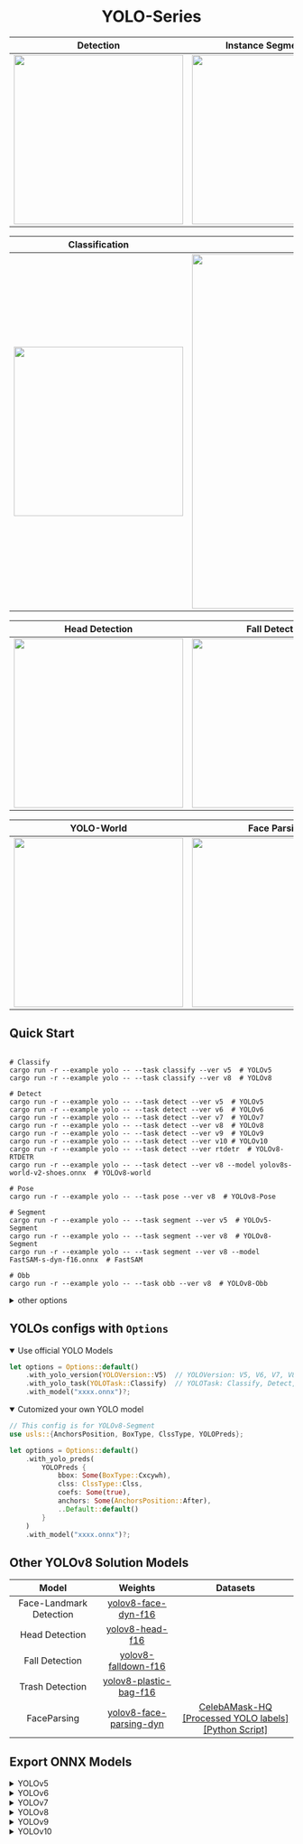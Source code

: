 <h1 align='center'>YOLO-Series</h1>


|      Detection     |    Instance Segmentation   |   Pose     | 
| :---------------: | :------------------------: |:---------------: |
| <img src='https://github.com/jamjamjon/assets/releases/download/yolo/demo-det.png'  width="300px">  | <img src='https://github.com/jamjamjon/assets/releases/download/yolo/demo-seg.png'  width="300px"> |<img src='https://github.com/jamjamjon/assets/releases/download/yolo/demo-pose.png'  width="300px">  | 

|    Classification   |    Obb   |
| :------------------------: |:------------------------: |
|<img src='https://github.com/jamjamjon/assets/releases/download/yolo/demo-cls.png'  width="300px"> |<img src='https://github.com/jamjamjon/assets/releases/download/yolo/demo-obb-2.png'  width="628px">

|    Head Detection   |    Fall Detection   | Trash Detection   |
| :------------------------: |:------------------------: |:------------------------: |
|<img src='https://github.com/jamjamjon/assets/releases/download/yolo/demo-head.png'  width="300px"> |<img src='https://github.com/jamjamjon/assets/releases/download/yolo/demo-falldown.png'  width="300px">|<img src='https://github.com/jamjamjon/assets/releases/download/yolo/demo-trash.png'  width="300px">

|    YOLO-World   |    Face Parsing   | FastSAM   |
| :------------------------: |:------------------------: |:------------------------: |
|<img src='https://github.com/jamjamjon/assets/releases/download/yolo/demo-yolov8-world.png'  width="300px"> |<img src='https://github.com/jamjamjon/assets/releases/download/yolo/demo-face-parsing.png'  width="300px">|<img src='https://github.com/jamjamjon/assets/releases/download/yolo/demo-fastsam.png'  width="300px">





## Quick Start
```Shell

# Classify
cargo run -r --example yolo -- --task classify --ver v5  # YOLOv5 
cargo run -r --example yolo -- --task classify --ver v8  # YOLOv8 

# Detect
cargo run -r --example yolo -- --task detect --ver v5  # YOLOv5 
cargo run -r --example yolo -- --task detect --ver v6  # YOLOv6
cargo run -r --example yolo -- --task detect --ver v7  # YOLOv7
cargo run -r --example yolo -- --task detect --ver v8  # YOLOv8
cargo run -r --example yolo -- --task detect --ver v9  # YOLOv9
cargo run -r --example yolo -- --task detect --ver v10 # YOLOv10
cargo run -r --example yolo -- --task detect --ver rtdetr  # YOLOv8-RTDETR
cargo run -r --example yolo -- --task detect --ver v8 --model yolov8s-world-v2-shoes.onnx  # YOLOv8-world

# Pose
cargo run -r --example yolo -- --task pose --ver v8  # YOLOv8-Pose

# Segment
cargo run -r --example yolo -- --task segment --ver v5  # YOLOv5-Segment
cargo run -r --example yolo -- --task segment --ver v8  # YOLOv8-Segment
cargo run -r --example yolo -- --task segment --ver v8 --model FastSAM-s-dyn-f16.onnx  # FastSAM

# Obb
cargo run -r --example yolo -- --task obb --ver v8  # YOLOv8-Obb
```

<details close>
<summary>other options</summary>

`--source` to specify the input images  
`--model` to specify the ONNX model  
`--width --height` to specify the input resolution  
`--nc` to specify the number of model's classes  
`--plot` to annotate with inference results  
`--profile` to profile  
`--cuda --trt --coreml --device_id` to select device  
`--half` to use float16 when using TensorRT EP  

</details>


## YOLOs configs with `Options` 

<details open>
<summary>Use official YOLO Models</summary>

```Rust
let options = Options::default()
    .with_yolo_version(YOLOVersion::V5)  // YOLOVersion: V5, V6, V7, V8, V9, V10, RTDETR
    .with_yolo_task(YOLOTask::Classify)  // YOLOTask: Classify, Detect, Pose, Segment, Obb
    .with_model("xxxx.onnx")?;

```
</details>

<details open>
<summary>Cutomized your own YOLO model</summary>

```Rust
// This config is for YOLOv8-Segment 
use usls::{AnchorsPosition, BoxType, ClssType, YOLOPreds};

let options = Options::default()
    .with_yolo_preds(
        YOLOPreds {
            bbox: Some(BoxType::Cxcywh),
            clss: ClssType::Clss,
            coefs: Some(true),
            anchors: Some(AnchorsPosition::After),
            ..Default::default()
        }
    )
    .with_model("xxxx.onnx")?;
```
</details>

## Other YOLOv8 Solution Models

|          Model          |    Weights   | Datasets|
|:---------------------: | :--------------------------: | :-------------------------------: |
| Face-Landmark Detection |   [yolov8-face-dyn-f16](https://github.com/jamjamjon/assets/releases/download/yolo/v8-n-face-dyn-f16.onnx)         | |
| Head Detection |   [yolov8-head-f16](https://github.com/jamjamjon/assets/releases/download/yolo/v8-head-f16.onnx)         | |
| Fall Detection |   [yolov8-falldown-f16](https://github.com/jamjamjon/assets/releases/download/yolo/v8-falldown-f16.onnx)          | |
| Trash Detection |   [yolov8-plastic-bag-f16](https://github.com/jamjamjon/assets/releases/download/yolo/v8-plastic-bag-f16.onnx)         | |
| FaceParsing |  [yolov8-face-parsing-dyn](https://github.com/jamjamjon/assets/releases/download/yolo/v8-face-parsing-dyn.onnx)  | [CelebAMask-HQ](https://github.com/switchablenorms/CelebAMask-HQ/tree/master/face_parsing)<br />[[Processed YOLO labels]](https://github.com/jamjamjon/assets/releases/download/yolo/CelebAMask-HQ-YOLO-Labels.zip)[[Python Script]](../../scripts/CelebAMask-HQ-To-YOLO-Labels.py) |




## Export ONNX Models


<details close>
<summary>YOLOv5</summary>
    
[Here](https://docs.ultralytics.com/yolov5/tutorials/model_export/)

</details>


<details close>
<summary>YOLOv6</summary>

[Here](https://github.com/meituan/YOLOv6/tree/main/deploy/ONNX)

</details>


<details close>
<summary>YOLOv7</summary>

[Here](https://github.com/WongKinYiu/yolov7?tab=readme-ov-file#export)

</details>

<details close>
<summary>YOLOv8</summary>
    
```Shell
pip install -U ultralytics

# export onnx model with dynamic shapes
yolo export model=yolov8m.pt format=onnx simplify dynamic
yolo export model=yolov8m-cls.pt format=onnx simplify dynamic
yolo export model=yolov8m-pose.pt format=onnx simplify dynamic
yolo export model=yolov8m-seg.pt format=onnx simplify dynamic
yolo export model=yolov8m-obb.pt format=onnx simplify dynamic

# export onnx model with fixed shapes
yolo export model=yolov8m.pt format=onnx simplify
yolo export model=yolov8m-cls.pt format=onnx simplify
yolo export model=yolov8m-pose.pt format=onnx simplify
yolo export model=yolov8m-seg.pt format=onnx simplify
yolo export model=yolov8m-obb.pt format=onnx simplify
```
</details>


<details close>
<summary>YOLOv9</summary>

[Here](https://github.com/WongKinYiu/yolov9/blob/main/export.py)

</details>

<details close>
<summary>YOLOv10</summary>

[Here](https://github.com/THU-MIG/yolov10#export)

</details>
